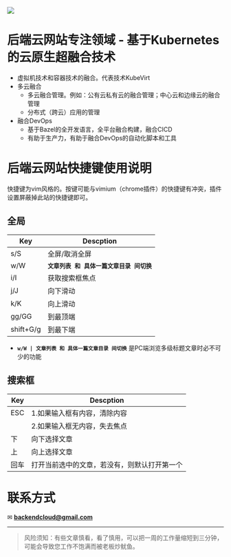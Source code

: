 ![](/images/index/29fa8cc3.png)
# 后端云网站专注领域 - 基于Kubernetes的云原生超融合技术

* 虚拟机技术和容器技术的融合。代表技术KubeVirt
* 多云融合
   * 多云融合管理。例如：公有云私有云的融合管理；中心云和边缘云的融合管理
  * 分布式（跨云）应用的管理
* 融合DevOps
   * 基于Bazel的全开发语言，全平台融合构建，融合CICD
   * 有助于生产力，有助于融合DevOps的自动化脚本和工具

[//]: # (1.虚拟机技术和容器技术的融合 2.多云融合（多云（公有云私有云中心云边缘云）融合管理，分布式应用融合部署）3.在1和2融合环境上的全语言全平台CICD)
[//]: # (* 容器和虚拟机融合技术，如KubeVirt生态)
[//]: # (* 多集群管理：公有云私有云边缘云等多云管理，分布式应用在分布式云上的管理)
[//]: # (* 自动化：CICD；bash、golang脚本工具)

[//]: # (This may be the most platform independent comment)

# 后端云网站快捷键使用说明

快捷键为vim风格的。按键可能与vimium（chrome插件）的快捷键有冲突，插件设置屏蔽掉此站的快捷键即可。

## 全局

| Key | Descption                 |
| --- |---------------------------|
| s/S | 全屏/取消全屏                   |
| w/W | **`文章列表 和 具体一篇文章目录 间切换`** |
| i/I | 获取搜索框焦点                   |
| j/J | 向下滑动                      |
| k/K | 向上滑动                      |
| gg/GG | 到最顶端                      |
| shift+G/g | 到最下端                      |

* **`w/W | 文章列表 和 具体一篇文章目录 间切换`** 是PC端浏览多级标题文章时必不可少的功能


## 搜索框

| Key | Descption |
| --- | --- |
| ESC | 1.如果输入框有内容，清除内容 |
|     | 2.如果输入框无内容，失去焦点 |
| 下 | 向下选择文章 |
| 上 | 向上选择文章 |
| 回车 | 打开当前选中的文章，若没有，则默认打开第一个 |



# 联系方式
✉ **[backendcloud@gmail.com](mailto:backendcloud@gmail.com)**


<hr>

> 风险须知：有些文章慎看，看了慎用，可以把一周的工作量缩短到三分钟，可能会导致您工作不饱满而被老板炒鱿鱼。
